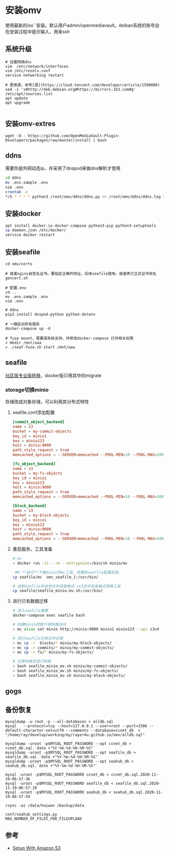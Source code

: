 # 安装omv

使用最新的iso``安装。默认用户admin/openmediavault。deiban系统的账号会在安装过程中提示输入，用来ssh

## 系统升级

```shell
# 设置网络dns
vim  /etc/network/interfaces
vim /etc/resolv.conf 
service networking restart

# 更换源。参考[源](https://cloud.tencent.com/developer/article/1590080)
sed -i 's#http://deb.debian.org#https://mirrors.163.com#g' /etc/apt/sources.list
apt update
apt upgrade


```

## 安装omv-extres

```
wget -O - https://github.com/OpenMediaVault-Plugin-Developers/packages/raw/master/install | bash
```

## ddns

需要你是外网动态ip，并采用了dnspod来做dns解析才使用

```bash
cd ddns
mv .env.sample .env
vim .env
crontab -e
*/5 * * * * python3 /root/omv/ddns/ddns.py >> /root/omv/ddns/ddns.log 2>&1
```

## 安装docker

``` bash
apt install docker.io docker-compose python3-pip python3-setuptools
cp daemon.json /etc/docker/
service docker restart
```

## 安装seafile

```shell
cd omv/certs

# 或者nginx自签名证书。要指定正确的地址，后续seafile使用。或者拷贝正式证书改名
gencert.sh

# 配置.env
cd ..
mv .env.sample .env
vim .env

# ddns
pip3 install dnspod-python python-dotenv

# 一键启动所有服务
docker-compose up -d

# fuse mount，需要源系统支持，并修改docker-compose 打开相关权限
> mkdir /mnt/aaa
> ./seaf-fuse.sh start /mnt/aaa

```

## seafile

[社区版专业版转换](https://manual-cn-origin.seafile.com/deploy_pro/migrate_from_seafile_community_server)，docker版只用其中的migrate

### storage切换minio

存储改成对象存储，可以利用其分布式特性

1. seafile.conf添加配置

    ``` seafile.conf
    [commit_object_backend]
    name = s3
    bucket = my-commit-objects
    key_id = minio1
    key = minio123
    host = minio:9000
    path_style_request = true
    memcached_options = --SERVER=memcached --POOL-MIN=10 --POOL-MAX=100

    [fs_object_backend]
    name = s3
    bucket = my-fs-objects
    key_id = minio1
    key = minio123
    host = minio:9000
    path_style_request = true
    memcached_options = --SERVER=memcached --POOL-MIN=10 --POOL-MAX=100

    [block_backend]
    name = s3
    bucket = my-block-objects
    key_id = minio1
    key = minio123
    host = minio:9000
    path_style_request = true
    memcached_options = --SERVER=memcached --POOL-MIN=10 --POOL-MAX=100
    ```

2. 重启服务，工具准备

    ``` bash
    # mc
    > docker run -it --rm --entrypoint=/bin/sh minio/mc

     ## **自行**下载minio的mc工具，放置到seafile配置目录，
    cp seafile/mc  omv_seafile_1:/usr/bin/

    # 自制seafile的本地文件目录格式->s3文件目录格式转换工具
    cp seafile/seafile_minio.mv.sh:/usr/bin/
    ```

3. 进行已有数据迁移

    ``` bash
    # 进入seafile镜像
    docker-compose exec seafile bash

    # 创建minio的客户端快捷访问
    > mc alias set minio http://minio:9000 minio1 minio123 --api s3v4

    # 进行seafile已有文件迁移
    > mc cp -r  blocks/* minio/my-block-objects/
    > mc cp -r commits/* minio/my-commit-objects/
    > mc cp -r fs/* minio/my-fs-objects/

    # 迁移的格式进行转换
    > bash seafile_minio_mv.sh minio/my-commit-objects/
    > bash seafile_minio_mv.sh minio/my-fs-objects/
    > bash seafile_minio_mv.sh minio/my-block-objects/
    ```

## gogs

## 备份恢复

```
mysqldump -u root -p --all-databases > alldb.sql
mysql   --protocol=tcp --host=127.0.0.1 --user=root --port=3306 --default-character-set=utf8 --comments --database=ccnet_db  < "/home/ray/develop/working/my/rayer4u.github.io/omv/alldb.sql"

mysqldump -uroot -p$MYSQL_ROOT_PASSWORD --opt ccnet_db > ccnet_db.sql.`date +"%Y-%m-%d-%H-%M-%S"`
mysqldump -uroot -p$MYSQL_ROOT_PASSWORD --opt seafile_db > seafile_db.sql.`date +"%Y-%m-%d-%H-%M-%S"`
mysqldump -uroot -p$MYSQL_ROOT_PASSWORD --opt seahub_db > seahub_db.sql.`date +"%Y-%m-%d-%H-%M-%S"`

mysql -uroot -p$MYSQL_ROOT_PASSWORD ccnet_db < ccnet_db.sql.2020-11-19-06-57-36
mysql -uroot -p$MYSQL_ROOT_PASSWORD seafile_db < seafile_db.sql.2020-11-19-06-57-10
mysql -uroot -p$MYSQL_ROOT_PASSWORD seahub_db < seahub_db.sql.2020-11-19-06-57-59

rsync -az /data/haiwen /backup/data

conf/seahub_settings.py
MAX_NUMBER_OF_FILES_FOR_FILEUPLOAD
```

## 参考

- [Setup With Amazon S3](https://manual.seafile.com/deploy_pro/setup_with_amazon_s3/)